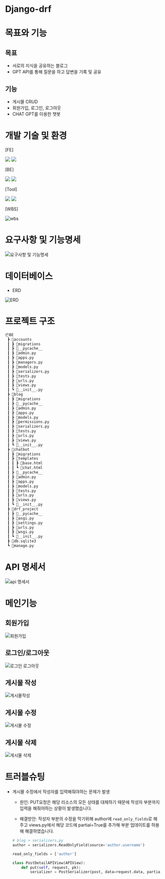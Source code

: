 # Django-drf

# 목표와 기능

## 목표

 * 서로의 지식을 공유하는 블로그
 * GPT API를 통해 질문을 하고 답변을 기록 및 공유

## 기능
 * 게시물 CRUD
 * 회원가입, 로그인, 로그아웃
 * CHAT GPT를 이용한 챗봇

# 개발 기술 및 환경
[FE]

<img src="https://img.shields.io/badge/html5-E34F26?style=for-the-badge&logo=html5&logoColor=white"> <img src="https://img.shields.io/badge/javascript-F7DF1E?style=for-the-badge&logo=javascript&logoColor=black">
<!-- <img src="https://img.shields.io/badge/css-1572B6?style=for-the-badge&logo=css3&logoColor=white"> -->

[BE]

<img src="https://img.shields.io/badge/python-3776AB?style=for-the-badge&logo=python&logoColor=white"> <img src="https://img.shields.io/badge/django-092E20?style=for-the-badge&logo=django&logoColor=white">

[Tool]

<img src="https://img.shields.io/badge/github-181717?style=for-the-badge&logo=github&logoColor=white"> <img src="https://img.shields.io/badge/Visual Studio Code-007ACC?style=for-the-badge&logo=VisualStudioCode&logoColor=white">

[WBS]

![wbs](https://github.com/su2minig/Django-drf/assets/141402694/6bd857e7-a841-4291-93c0-d541bea97386)

# 요구사항 및 기능명세

![요구사항 및 기능명세](https://github.com/su2minig/Django-drf/assets/141402694/84a5aef9-7599-4b70-8443-8034a7eee367)

# 데이터베이스

* ERD

![ERD](https://github.com/su2minig/Django-drf/assets/141402694/24aa62ee-de04-495a-aa39-997ac6895b20)


# 프로젝트 구조

```python
📦BE
 ┣ 📂accounts
 ┃ ┣ 📂migrations
 ┃ ┣ 📂__pycache__
 ┃ ┣ 📜admin.py
 ┃ ┣ 📜apps.py
 ┃ ┣ 📜managers.py
 ┃ ┣ 📜models.py
 ┃ ┣ 📜serializers.py
 ┃ ┣ 📜tests.py
 ┃ ┣ 📜urls.py
 ┃ ┣ 📜views.py
 ┃ ┗ 📜__init__.py
 ┣ 📂blog
 ┃ ┣ 📂migrations
 ┃ ┣ 📂__pycache__
 ┃ ┣ 📜admin.py
 ┃ ┣ 📜apps.py
 ┃ ┣ 📜models.py
 ┃ ┣ 📜permissions.py
 ┃ ┣ 📜serializers.py
 ┃ ┣ 📜tests.py
 ┃ ┣ 📜urls.py
 ┃ ┣ 📜views.py
 ┃ ┗ 📜__init__.py
 ┣ 📂chatbot
 ┃ ┣ 📂migrations
 ┃ ┣ 📂templates
 ┃ ┃ ┣ 📜base.html
 ┃ ┃ ┗ 📜chat.html
 ┃ ┣ 📂__pycache__
 ┃ ┣ 📜admin.py
 ┃ ┣ 📜apps.py
 ┃ ┣ 📜models.py
 ┃ ┣ 📜tests.py
 ┃ ┣ 📜urls.py
 ┃ ┣ 📜views.py
 ┃ ┗ 📜__init__.py
 ┣ 📂drf_project
 ┃ ┣ 📂__pycache__
 ┃ ┣ 📜asgi.py
 ┃ ┣ 📜settings.py
 ┃ ┣ 📜urls.py
 ┃ ┣ 📜wsgi.py
 ┃ ┗ 📜__init__.py
 ┣ 📜db.sqlite3
 ┗ 📜manage.py
```

# API 명세서

![api 명세서](https://github.com/su2minig/Django-drf/assets/141402694/40b88cce-43be-4cbd-934a-1883a689ad84)

# 메인기능

## 회원가입

![회원가입](https://github.com/su2minig/Django-drf/assets/141402694/02188cbe-bd8e-4ebb-8dc2-588491e9a6ce)

## 로그인/로그아웃

![로그인 로그아웃](https://github.com/su2minig/Django-drf/assets/141402694/bef166ae-2cfc-435e-b74d-b9047b75e379)

## 게시물 작성

![게시물작성](https://github.com/su2minig/Django-drf/assets/141402694/8045ebe5-f679-4f9d-bbf3-28426a566822)

## 게시물 수정

![게시물 수정](https://github.com/su2minig/Django-drf/assets/141402694/b6286a30-e80d-4916-b3a0-ea85118d1f92)

## 게시물 삭제

![게시물 삭제](https://github.com/su2minig/Django-drf/assets/141402694/f7adf25a-44e1-4a4c-b4bc-de975acc3f36)

# 트러블슈팅

* 게시물 수정에서 작성자를 입력해줘야하는 문제가 발생
    
    * 원인: PUT요청은 해당 리소스의 모든 상태를 대체하기 때문에 작성자 부분까지 입력을 해줘야하는 상황이 발생했습니다.

    * 해결방안:
    작성자 부분의 수정을 막기위해 author에 `read_only_fields`로 해주고 views.py에서 해당 코드에 partial=True를 추가해 부분 업데이트를 허용해 해결하였습니다.
    ```python
    # blog > serializers,py
    author = serializers.ReadOnlyField(source='author.username')

    read_only_fields = ['author']
    ```

    ```python
    class PostDetailAPIView(APIView):
        def put(self, request, pk):
            serializer = PostSerializer(post, data=request.data, partial=True) # partial=True 추가
    ```
